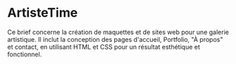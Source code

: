 # ArtisteTime
Ce brief concerne la création de maquettes et de sites web pour une galerie artistique. Il inclut la conception des pages d'accueil, Portfolio, "À propos" et contact, en utilisant HTML et CSS pour un résultat esthétique et fonctionnel.
